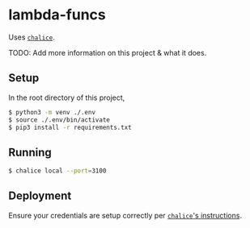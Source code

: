 # lambda-funcs

Uses [`chalice`](https://github.com/aws/chalice).

TODO: Add more information on this project & what it does.

## Setup

In the root directory of this project,
```sh
$ python3 -m venv ./.env
$ source ./.env/bin/activate
$ pip3 install -r requirements.txt
```

## Running

```sh
$ chalice local --port=3100
```

## Deployment
Ensure your credentials are setup correctly per [`chalice`'s instructions](https://github.com/aws/chalice#credentials).
